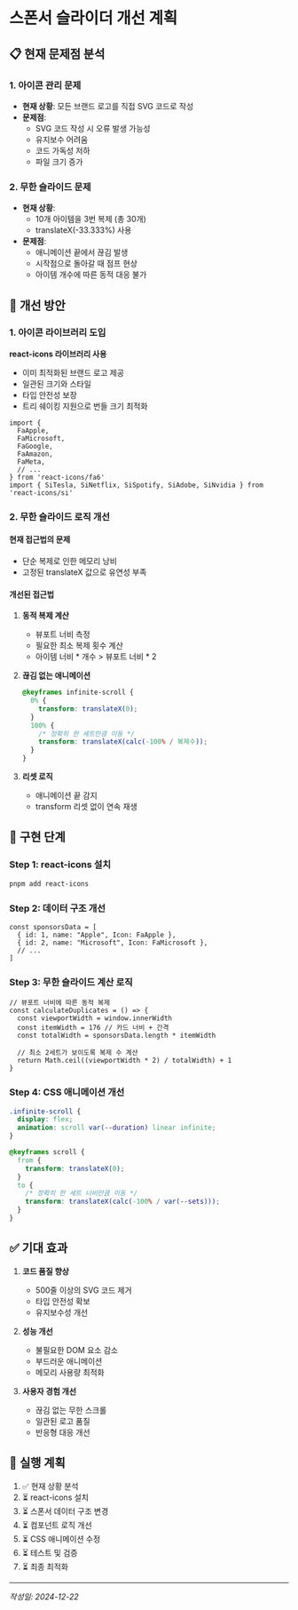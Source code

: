 # 스폰서 슬라이더 개선 계획

## 📋 현재 문제점 분석

### 1. 아이콘 관리 문제
- **현재 상황**: 모든 브랜드 로고를 직접 SVG 코드로 작성
- **문제점**:
  - SVG 코드 작성 시 오류 발생 가능성
  - 유지보수 어려움
  - 코드 가독성 저하
  - 파일 크기 증가

### 2. 무한 슬라이드 문제
- **현재 상황**: 
  - 10개 아이템을 3번 복제 (총 30개)
  - translateX(-33.333%) 사용
- **문제점**:
  - 애니메이션 끝에서 끊김 발생
  - 시작점으로 돌아갈 때 점프 현상
  - 아이템 개수에 따른 동적 대응 불가

## 🎯 개선 방안

### 1. 아이콘 라이브러리 도입
**react-icons 라이브러리 사용**
- 이미 최적화된 브랜드 로고 제공
- 일관된 크기와 스타일
- 타입 안전성 보장
- 트리 쉐이킹 지원으로 번들 크기 최적화

```tsx
import { 
  FaApple, 
  FaMicrosoft, 
  FaGoogle,
  FaAmazon,
  FaMeta,
  // ... 
} from 'react-icons/fa6'
import { SiTesla, SiNetflix, SiSpotify, SiAdobe, SiNvidia } from 'react-icons/si'
```

### 2. 무한 슬라이드 로직 개선

#### 현재 접근법의 문제
- 단순 복제로 인한 메모리 낭비
- 고정된 translateX 값으로 유연성 부족

#### 개선된 접근법
1. **동적 복제 계산**
   - 뷰포트 너비 측정
   - 필요한 최소 복제 횟수 계산
   - 아이템 너비 * 개수 > 뷰포트 너비 * 2

2. **끊김 없는 애니메이션**
   ```css
   @keyframes infinite-scroll {
     0% {
       transform: translateX(0);
     }
     100% {
       /* 정확히 한 세트만큼 이동 */
       transform: translateX(calc(-100% / 복제수));
     }
   }
   ```

3. **리셋 로직**
   - 애니메이션 끝 감지
   - transform 리셋 없이 연속 재생

## 📝 구현 단계

### Step 1: react-icons 설치
```bash
pnpm add react-icons
```

### Step 2: 데이터 구조 개선
```tsx
const sponsorsData = [
  { id: 1, name: "Apple", Icon: FaApple },
  { id: 2, name: "Microsoft", Icon: FaMicrosoft },
  // ...
]
```

### Step 3: 무한 슬라이드 계산 로직
```tsx
// 뷰포트 너비에 따른 동적 복제
const calculateDuplicates = () => {
  const viewportWidth = window.innerWidth
  const itemWidth = 176 // 카드 너비 + 간격
  const totalWidth = sponsorsData.length * itemWidth
  
  // 최소 2세트가 보이도록 복제 수 계산
  return Math.ceil((viewportWidth * 2) / totalWidth) + 1
}
```

### Step 4: CSS 애니메이션 개선
```css
.infinite-scroll {
  display: flex;
  animation: scroll var(--duration) linear infinite;
}

@keyframes scroll {
  from {
    transform: translateX(0);
  }
  to {
    /* 정확히 한 세트 너비만큼 이동 */
    transform: translateX(calc(-100% / var(--sets)));
  }
}
```

## ✅ 기대 효과

1. **코드 품질 향상**
   - 500줄 이상의 SVG 코드 제거
   - 타입 안전성 확보
   - 유지보수성 개선

2. **성능 개선**
   - 불필요한 DOM 요소 감소
   - 부드러운 애니메이션
   - 메모리 사용량 최적화

3. **사용자 경험 개선**
   - 끊김 없는 무한 스크롤
   - 일관된 로고 품질
   - 반응형 대응 개선

## 🚀 실행 계획

1. ✅ 현재 상황 분석
2. ⏳ react-icons 설치
3. ⏳ 스폰서 데이터 구조 변경
4. ⏳ 컴포넌트 로직 개선
5. ⏳ CSS 애니메이션 수정
6. ⏳ 테스트 및 검증
7. ⏳ 최종 최적화

---
*작성일: 2024-12-22*